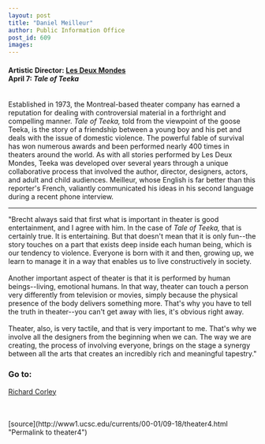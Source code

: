 ```yaml
---
layout: post
title: "Daniel Meilleur"
author: Public Information Office
post_id: 609
images:
---
```


<h4>
  Artistic Director: <a href="http://www.johnlambert.ca/l2m_main.html">Les Deux Mondes</a><br>
  April 7: <i>Tale of Teeka</i>
</h4>
<p>
  <br>
  Established in 1973, the Montreal-based theater company has earned a reputation for dealing with controversial material in a forthright and compelling manner. <i>Tale of Teeka,</i> told from the viewpoint of the goose Teeka, is the story of a friendship between a young boy and his pet and deals with the issue of domestic violence. The powerful fable of survival has won numerous awards and been performed nearly 400 times in theaters around the world. As with all stories performed by Les Deux Mondes, Teeka was developed over several years through a unique collaborative process that involved the author, director, designers, actors, and adult and child audiences. Meilleur, whose English is far better than this reporter's French, valiantly communicated his ideas in his second language during a recent phone interview.
</p>
<hr>
<p>
  "Brecht always said that first what is important in theater is good entertainment, and I agree with him. In the case of <i>Tale of Teeka,</i> that is certainly true. It is entertaining. But that doesn't mean that it is only fun--the story touches on a part that exists deep inside each human being, which is our tendency to violence. Everyone is born with it and then, growing up, we learn to manage it in a way that enables us to live constructively in society.<br>
  <br>
  Another important aspect of theater is that it is performed by human beings--living, emotional humans. In that way, theater can touch a person very differently from television or movies, simply because the physical presence of the body delivers something more. That's why you have to tell the truth in theater--you can't get away with lies, it's obvious right away.<br>
  <br>
  Theater, also, is very tactile, and that is very important to me. That's why we involve all the designers from the beginning when we can. The way we are creating, the process of involving everyone, brings on the stage a synergy between all the arts that creates an incredibly rich and meaningful tapestry."
</p>
<h3>
  Go to:
</h3>
<p>
  <a href="theater5.html">Richard Corley</a><br>
  <br>
  <br>

</p>
[source](http://www1.ucsc.edu/currents/00-01/09-18/theater4.html "Permalink to theater4")
